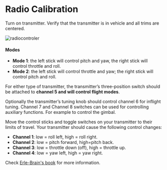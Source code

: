 # Radio Calibration

Turn on transmitter. Verify that the transmitter is in vehicle and all trims are centered.

![radiocontroler](../img/calibration/radio_setup1.png)

#### Modes
- **Mode 1**: the left stick will control pitch and yaw, the right stick will control throttle and roll.
- **Mode 2**: the left stick will control throttle and yaw; the right stick will control pitch and roll.

For either type of transmitter, the transmitter’s three-position switch should be attached to **channel 5 and will control flight modes**.

Optionally the transmitter’s tuning knob should control channel 6 for inflight tuning.  Channel 7 and Channel 8 switches can be used for controlling auxiliary functions. For example to control the gimbal.

Move the control sticks and toggle switches on your transmitter to their limits of travel. Your transmitter should cause the following control changes:
- **Channel 1**: low = roll left, high = roll right.
- **Channel 2**: low = pitch forward, high=pitch back.
- **Channel 3**: low = throttle down (off), high = throttle up.
- **Channel 4**: low = yaw left, high = yaw right.

Check [Erle-Brain's book](http://erlerobotics.gitbooks.io/erle-robotics-erle-brain-a-linux-brain-for-drones/content/en/GCS/apmplanner.html#radio-calibration) for more information.